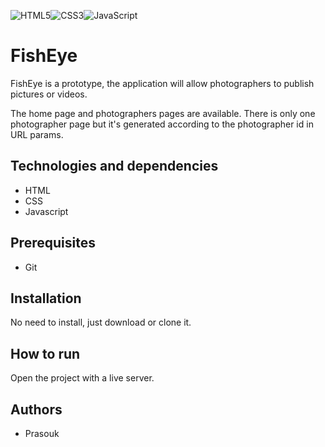 ![HTML5](https://img.shields.io/badge/html5-%23E34F26.svg?style=for-the-badge&logo=html5&logoColor=white)![CSS3](https://img.shields.io/badge/css3-%231572B6.svg?style=for-the-badge&logo=css3&logoColor=white)![JavaScript](https://img.shields.io/badge/javascript-%23323330.svg?style=for-the-badge&logo=javascript&logoColor=%23F7DF1E)

# FishEye

FishEye is a prototype, the application will allow photographers to publish pictures or videos.

The home page and photographers pages are available. There is only one photographer page but it's generated according to the photographer id in URL params.

## Technologies and dependencies

-   HTML
-   CSS
-   Javascript

## Prerequisites

-   Git

## Installation

No need to install, just download or clone it.

## How to run

Open the project with a live server.

## Authors

-   Prasouk
